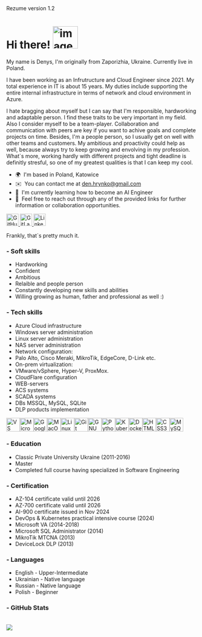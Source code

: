 <!DOCTYPE html>
<html>
<head>Rezume version 1.2</head>
<body>
<h1>Hi there! <img width="66" height="59" alt="image" src="https://github.com/user-attachments/assets/22ece290-4c67-4134-843e-4a6f00436779" /></h1> 
<p>My name is Denys, I'm originally from Zaporizhia, Ukraine. Currently live in Poland.<br>
  
I have been working as an Infrutructure and Cloud Engineer since 2021. My total experience in IT is about 15 years. 
My duties include supporting the entire internal infrastructure in terms of network and cloud environment in Azure.<br>

I hate bragging about myself but I can say that I'm responsible, hardworking and adaptable person. I find these traits to be very important in my field.
Also I consider myself to be a team-player. Collaboration and communication with peers are key if you want to achive goals and complete projects on time.
Besides, I'm a people person, so I usually get on well with other teams and customers. My ambitious and proactivity could help as well, because always try to keep growing and envolving in my profession. What`s more, working hardly with different projects and tight deadline is definitly stresful, so one of my greatest qualities is that I can keep my cool.

*   🌍  I'm based in Poland, Katowice
*   ✉️  You can contact me at [den.hrynko@gmail.com](mailto:den.hrynko@gmail.com)
*   🧠  I'm currently learning how to become an AI Engineer
*   👥  Feel free to reach out through any of the provided links for further information or collaboration opportunities.

<p align="left"> <a href="https://www.github.com/Dennyyyyyyy" target="_blank" rel="noreferrer"> <picture> <source media="(prefers-color-scheme: dark)" srcset="https://raw.githubusercontent.com/danielcranney/readme-generator/main/public/icons/socials/github-dark.svg" /> <source media="(prefers-color-scheme: light)" srcset="https://raw.githubusercontent.com/danielcranney/readme-generator/main/public/icons/socials/github.svg" /> <img src="https://raw.githubusercontent.com/danielcranney/readme-generator/main/public/icons/socials/github.svg" width="32" height="32" alt="GitHub" title="GitHub" /> </picture> </a> <a href="https://www.gitlab.com/Dennyyyyyyy" target="_blank" rel="noreferrer"> <picture> <source media="(prefers-color-scheme: dark)" srcset="" /> <source media="(prefers-color-scheme: light)" srcset="https://raw.githubusercontent.com/danielcranney/readme-generator/main/public/icons/socials/gitlab.svg" /> <img src="https://raw.githubusercontent.com/danielcranney/readme-generator/main/public/icons/socials/gitlab.svg" width="32" height="32" alt="GitLab" title="GitLab" /> </picture> </a> <a href="https://www.linkedin.com/in/denys-hrynko-061b8b1a8" target="_blank" rel="noreferrer"> <picture> <source media="(prefers-color-scheme: dark)" srcset="https://raw.githubusercontent.com/danielcranney/readme-generator/main/public/icons/socials/linkedin-dark.svg" /> <source media="(prefers-color-scheme: light)" srcset="https://raw.githubusercontent.com/danielcranney/readme-generator/main/public/icons/socials/linkedin.svg" /> <img src="https://raw.githubusercontent.com/danielcranney/readme-generator/main/public/icons/socials/linkedin.svg" width="32" height="32" alt="LinkedIn" title="LinkedIn" /> </picture> </a>
</p>

Frankly, that`s pretty much it.</p>    

<h3>- Soft skills</h3>
<ul>
<li>Hardworking</li>
<li>Confident</li>
<li>Ambitious</li>
<li>Relaible and people person</li>
<li>Constantly developing new skills and abilities</li>
<li>Willing growing as human, father and professional as well :)</li>
</ul>
<h3>- Tech skills</h3>
<ul>
<li>Azure Cloud infrastructure</li>
<li>Windows server administration</li>
<li>Linux server administration</li>
<li>NAS server administration</li>
<li>Network configuration:</li>
<li>Palo Alto, Cisco Meraki, MikroTik, EdgeCore, D-Link etc.</li>
<li>On-prem virtualization:</li>
<li>VMware/vSphere, Hyper-V, ProxMox.</li>
<li>CloudFlare configuration</li>
<li>WEB-servers </li>
<li>ACS systems</li>
<li>SCADA systems</li>
<li>DBs MSSQL, MySQL, SQLite</li>
<li>DLP products implementation</li>
</ul>
<p align="left">
<a href="https://code.visualstudio.com/" target="_blank" rel="noreferrer"><img src="https://raw.githubusercontent.com/danielcranney/readme-generator/main/public/icons/skills/visualstudiocode-colored.svg" alt="VS Code" title="VS Code" width="36" height="36" /></a><a href="https://portal.azure.com/" target="_blank" rel="noreferrer"><img src="https://raw.githubusercontent.com/danielcranney/readme-generator/main/public/icons/skills/azure-colored.svg" alt="Microsoft Azure" title="Microsoft Azure" width="36" height="36" /></a><a href="https://cloud.google.com/" target="_blank" rel="noreferrer"><img src="https://raw.githubusercontent.com/danielcranney/readme-generator/main/public/icons/skills/googlecloud-colored.svg" alt="Google Cloud" title="Google Cloud" width="36" height="36" /></a><a href="https://apple.com" target="_blank" rel="noreferrer"><img src="https://raw.githubusercontent.com/danielcranney/readme-generator/main/public/icons/skills/macos-colored-dark.svg" alt="MacOS" title="MacOS" width="36" height="36" /></a><a href="https://www.linux.org" target="_blank" rel="noreferrer"><img src="https://raw.githubusercontent.com/danielcranney/readme-generator/main/public/icons/skills/linux-colored.svg" alt="Linux" title="Linux" width="36" height="36" /></a><a href="https://git-scm.com/" target="_blank" rel="noreferrer"><img src="https://raw.githubusercontent.com/danielcranney/readme-generator/main/public/icons/skills/git-colored.svg" alt="Git" title="Git" width="36" height="36" /></a><a href="https://www.gnu.org/software/bash/" target="_blank" rel="noreferrer"><img src="https://raw.githubusercontent.com/danielcranney/readme-generator/main/public/icons/skills/gnubash-colored.svg" alt="GNU Bash" title="GNU Bash" width="36" height="36" /></a><a href="https://www.python.org/" target="_blank" rel="noreferrer"><img src="https://raw.githubusercontent.com/danielcranney/readme-generator/main/public/icons/skills/python-colored.svg" alt="Python" title="Python" width="36" height="36" /></a><a href="https://kubernetes.io/" target="_blank" rel="noreferrer"><img src="https://raw.githubusercontent.com/danielcranney/readme-generator/main/public/icons/skills/kubernetes-colored.svg" alt="Kubernetes" title="Kubernetes" width="36" height="36" /></a><a href="https://www.docker.com/" target="_blank" rel="noreferrer"><img src="https://raw.githubusercontent.com/danielcranney/readme-generator/main/public/icons/skills/docker-colored.svg" alt="Docker" title="Docker" width="36" height="36" /></a><a href="https://developer.mozilla.org/en-US/docs/Glossary/HTML5" target="_blank" rel="noreferrer"><img src="https://raw.githubusercontent.com/danielcranney/readme-generator/main/public/icons/skills/html5-colored.svg" alt="HTML5" title="HTML5" width="36" height="36" /></a><a href="https://www.w3.org/TR/CSS/#css" target="_blank" rel="noreferrer"><img src="https://raw.githubusercontent.com/danielcranney/readme-generator/main/public/icons/skills/css3-colored.svg" alt="CSS3" title="CSS3" width="36" height="36" /></a><a href="https://www.mysql.com/" target="_blank" rel="noreferrer"><img src="https://raw.githubusercontent.com/danielcranney/readme-generator/main/public/icons/skills/mysql-colored.svg" alt="MySQL" title="MySQL" width="36" height="36" /></a>
</p>
<h3>- Education </h3>
<ul>
<li>Classic Private University Ukraine (2011-2016)</li>
<li>Master</li>
<li>Completed full course having specialized in Software Engineering </li>
</ul>
<h3>- Certification</h3>
<ul>
<li>AZ-104 certificate valid until 2026</li>
<li>AZ-700 certificate valid until 2026</li>
<li>AI-900 certificate issued in Nov 2024</li>
<li>DevOps & Kubernetes practical intensive course (2024)</li>
<li>Microsoft VA (2014-2018)</li>
<li>Microsoft SQL Administrator (2014)</li>
<li>MikroTik MTCNA (2013)</li>
<li>DeviceLock DLP (2013)</li>
</ul>
<h3>- Languages</h3>
<ul>
<li>English - Upper-Intermediate</li>
<li>Ukrainian - Native language</li>
<li>Russian - Native language</li>
<li>Polish - Beginner</li>
</ul>
<h3>- GitHub Stats</h3><br>
<a href="http://www.github.com/Dennyyyyyyy"><img src="https://github-readme-streak-stats.herokuapp.com/?user=Dennyyyyyyy&stroke=ffffff&background=1c1917&ring=0891b2&fire=0891b2&currStreakNum=ffffff&currStreakLabel=0891b2&sideNums=ffffff&sideLabels=ffffff&dates=ffffff&hide_border=true" /></a>
</body>
</html>
